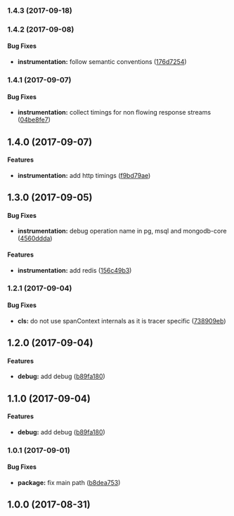 <a name="1.4.3"></a>
### 1.4.3 (2017-09-18)


<a name="1.4.2"></a>
### 1.4.2 (2017-09-08)


#### Bug Fixes

* **instrumentation:** follow semantic conventions ([176d7254](git+https://github.com/RisingStack/opentracing-auto.git/commit/176d7254))


<a name="1.4.1"></a>
### 1.4.1 (2017-09-07)


#### Bug Fixes

* **instrumentation:** collect timings for non flowing response streams ([04be8fe7](git+https://github.com/RisingStack/opentracing-auto.git/commit/04be8fe7))


<a name="1.4.0"></a>
## 1.4.0 (2017-09-07)


#### Features

* **instrumentation:** add http timings ([f9bd79ae](git+https://github.com/RisingStack/opentracing-auto.git/commit/f9bd79ae))


<a name="1.3.0"></a>
## 1.3.0 (2017-09-05)


#### Bug Fixes

* **instrumentation:** debug operation name in pg, msql and mongodb-core ([4560ddda](git+https://github.com/RisingStack/opentracing-auto.git/commit/4560ddda))


#### Features

* **instrumentation:** add redis ([156c49b3](git+https://github.com/RisingStack/opentracing-auto.git/commit/156c49b3))


<a name="1.2.1"></a>
### 1.2.1 (2017-09-04)


#### Bug Fixes

* **cls:** do not use spanContext internals as it is tracer specific ([738909eb](git+https://github.com/RisingStack/opentracing-auto.git/commit/738909eb))


<a name="1.2.0"></a>
## 1.2.0 (2017-09-04)


#### Features

* **debug:** add debug ([b89fa180](git+https://github.com/RisingStack/opentracing-auto.git/commit/b89fa180))


<a name="1.1.0"></a>
## 1.1.0 (2017-09-04)


#### Features

* **debug:** add debug ([b89fa180](git+https://github.com/RisingStack/opentracing-auto.git/commit/b89fa180))


<a name="1.0.1"></a>
### 1.0.1 (2017-09-01)


#### Bug Fixes

* **package:** fix main path ([b8dea753](git+https://github.com/RisingStack/opentracing-auto.git/commit/b8dea753))


<a name="1.0.0"></a>
## 1.0.0 (2017-08-31)

